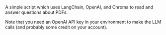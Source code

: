 A simple script which uses LangChain, OpenAI, and Chroma to read and
answer questions about PDFs.

Note that you need an OpenAI API key in your environment to make the
LLM calls (and probably some credit on your account).